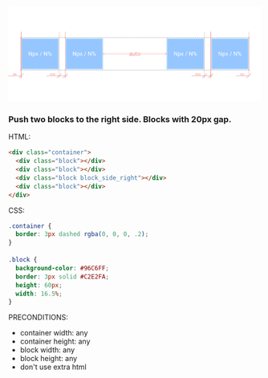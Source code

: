 ![Example 2.3](https://raw.githubusercontent.com/denisnarush/sessions-examples/master/example-2.3/example-2.3.png)
### Push two blocks to the right side. Blocks with 20px gap.
HTML:
```html
<div class="container">
  <div class="block"></div>
  <div class="block"></div>
  <div class="block block_side_right"></div>
  <div class="block"></div>
</div>
```
CSS:
```css
.container {
  border: 3px dashed rgba(0, 0, 0, .2);
}

.block {
  background-color: #96C6FF;
  border: 3px solid #C2E2FA;
  height: 60px;
  width: 16.5%;
}
```
PRECONDITIONS:
- container width: any
- container height: any
- block width: any
- block height: any
- don't use extra html
